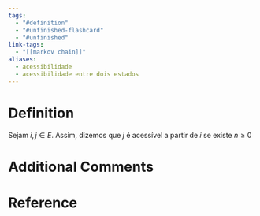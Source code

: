 ```yaml
---
tags:
  - "#definition"
  - "#unfinished-flashcard"
  - "#unfinished"
link-tags:
  - "[[markov chain]]"
aliases:
  - acessibilidade
  - acessibilidade entre dois estados
---
```

# Definition 
Sejam $i,j \in E$. Assim, dizemos que $j$ é acessível a partir de $i$ se existe $n \geq 0$ 

# Additional Comments


# Reference




